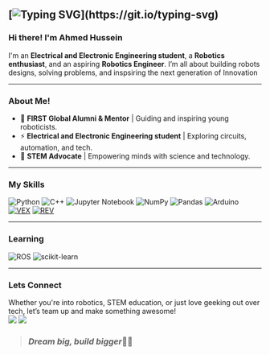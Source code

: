 [![Typing SVG](https://readme-typing-svg.demolab.com?font=Fira+Code&size=32&duration=4500&color=00F72F&width=435&lines=Loading+.+.+.)](https://git.io/typing-svg)
---
### Hi there! I'm Ahmed Hussein

I'm an **Electrical and Electronic Engineering student**, a **Robotics enthusiast**, and an aspiring **Robotics Engineer**. I’m all about building robots designs, solving problems, and inspsiring the next generation of Innovation

---
### About Me!

* 🤖 **FIRST Global Alumni & Mentor** | Guiding and inspiring young roboticists.  
* ⚡ **Electrical and Electronic Engineering student** | Exploring circuits, automation, and tech.
* 🔭 **STEM Advocate** | Empowering minds with science and technology.
---
### My Skills 
![Python](https://img.shields.io/badge/python-3670A0?style=for-the-badge&logo=python&logoColor=ffdd54) 
![C++](https://img.shields.io/badge/c++-%2300599C.svg?style=for-the-badge&logo=c%2B%2B&logoColor=white)
![Jupyter Notebook](https://img.shields.io/badge/jupyter-%23FA0F00.svg?style=for-the-badge&logo=jupyter&logoColor=white)
![NumPy](https://img.shields.io/badge/numpy-%23013243.svg?style=for-the-badge&logo=numpy&logoColor=white)
![Pandas](https://img.shields.io/badge/pandas-%23150458.svg?style=for-the-badge&logo=pandas&logoColor=white)
![Arduino](https://img.shields.io/badge/-Arduino-00979D?style=for-the-badge&logo=Arduino&logoColor=white)
[![VEX](https://img.shields.io/badge/VEX-red?style=for-the-badge&logo=Vex&logoColor=Gray&link=https://images.app.goo.gl/dAy21YrxwZXkjLKL7)](https://images.app.goo.gl/dAy21YrxwZXkjLKL7)
[![REV](https://img.shields.io/badge/REV-black?style=for-the-badge&logo=REV&logoColor=orange&link=https://banner2.cleanpng.com/20180418/fjw/kisspng-first-tech-challenge-first-robotics-competition-fo-robotics-5ad6cb02149017.5763565615240261140842.jpg)](https://banner2.cleanpng.com/20180418/fjw/kisspng-first-tech-challenge-first-robotics-competition-fo-robotics-5ad6cb02149017.5763565615240261140842.jpg)

---
### Learning 
![ROS](https://img.shields.io/badge/ros-%230A0FF9.svg?style=for-the-badge&logo=ros&logoColor=white)
![scikit-learn](https://img.shields.io/badge/scikit--learn-%23F7931E.svg?style=for-the-badge&logo=scikit-learn&logoColor=white)

---
### Lets Connect  
Whether you're into robotics, STEM education, or just love geeking out over tech, let’s team up and make something awesome!  
[![](https://img.shields.io/badge/linkedin-%230077B5.svg?&style=for-the-badge&logo=linkedin&logoColor=white)](https://sd.linkedin.com/in/ahmed-khalifa-13b836233)
[![](https://img.shields.io/badge/gmail-%23D14836.svg?&style=for-the-badge&logo=gmail&logoColor=white)](mailto:ahmed.k.hussein01@gmail.com?subject=Hello%20Ileri,%20From%20Github)
> ### *Dream big, build bigger*🚀✨
